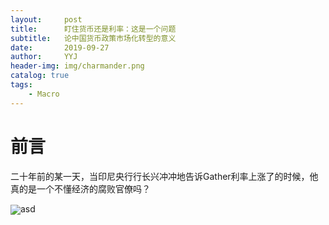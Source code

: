 ```yaml
---
layout:     post
title:      盯住货币还是利率：这是一个问题
subtitle:   论中国货币政策市场化转型的意义
date:       2019-09-27
author:     YYJ
header-img: img/charmander.png
catalog: true
tags:
    - Macro
---
```


# 前言

二十年前的某一天，当印尼央行行长兴冲冲地告诉Gather利率上涨了的时候，他真的是一个不懂经济的腐败官僚吗？

<img src ='https://github.com/yoursilver/yoursilver.github.io/blob/master/img/apple-touch-icon.png?raw=true' style='width=10' align='center'>asd</img>